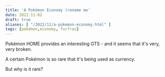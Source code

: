 ```yaml
---
title: 'A Pokémon Economy (rename me'
date: 2022-11-02
draft: true
aliases: [ "/2022/11/a-pokemon-economy.html" ]
tags: [pokémon,economy, furfrou]
---
```


Pokémon HOME provides an interesting GTS - and it seems that it's very, very broken.

A certain Pokémon is so rare that it's being used as currency.

But why is it rare?

